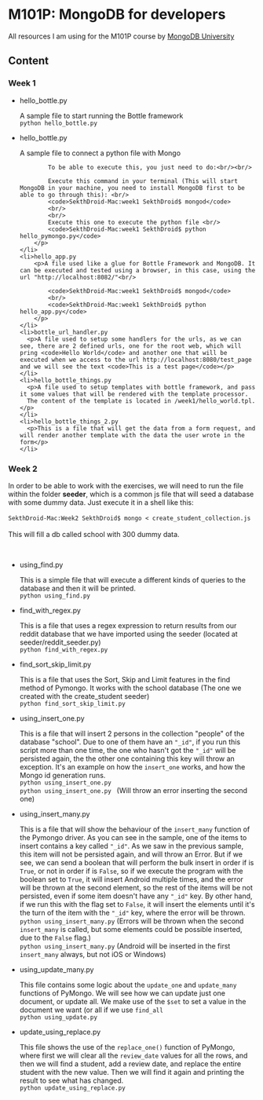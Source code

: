 
<h1>M101P: MongoDB for developers</h1>

<p>All resources I am using for the M101P course by <a href="https://university.mongodb.com">MongoDB University</a></p>

<h2>Content</h2>
<h3>Week 1</h3>
<ul>
    <li>hello_bottle.py
        <p>A sample file to start running the Bottle framework <br/>
            <code>python hello_bottle.py</code>
        </p>
    </li>
    <li>hello_bottle.py
        <p>A sample file to connect a python file with Mongo <br/>

            To be able to execute this, you just need to do:<br/><br/>

            Execute this command in your terminal (This will start MongoDB in your machine, you need to install MongoDB first to be able to go through this): <br/>
            <code>SekthDroid-Mac:week1 SekthDroid$ mongod</code>
            <br/>
            <br/>
            Execute this one to execute the python file <br/>
            <code>SekthDroid-Mac:week1 SekthDroid$ python hello_pymongo.py</code>
        </p>
    </li>
    <li>hello_app.py
        <p>A file used like a glue for Bottle Framework and MongoDB. It can be executed and tested using a browser, in this case, using the url "http://localhost:8082/"<br/>

            <code>SekthDroid-Mac:week1 SekthDroid$ mongod</code>
            <br/>
            <code>SekthDroid-Mac:week1 SekthDroid$ python hello_app.py</code>
        </p>
    </li>
    <li>bottle_url_handler.py
      <p>A file used to setup some handlers for the urls, as we can see, there are 2 defined urls, one for the root web, which will pring <code>Hello World</code> and another one that will be executed when we access to the url http://localhost:8080/test_page and we will see the text <code>This is a test page</code></p>
    </li>
    <li>hello_bottle_things.py
      <p>A file used to setup templates with bottle framework, and pass it some values that will be rendered with the template processor.
      The content of the template is located in /week1/hello_world.tpl.</p>
    </li>
    <li>hello_bottle_things_2.py
      <p>This is a file that will get the data from a form request, and will render another template with the data the user wrote in the form</p>
    </li>
</ul>
<h3>Week 2</h3>
<p>In order to be able to work with the exercises, we will need to run the file within the folder <b>seeder</b>, which is a common js file that will seed a database
    with some dummy data. Just execute it in a shell like this: <br/><br/>
    <code>SekthDroid-Mac:Week2 SekthDroid$ mongo < create_student_collection.js</code>
    <br/>
    <br/>
    This will fill a db called school with 300 dummy data.</p>
<br/>
<ul>
    <li>using_find.py
        <p>This is a simple file that will execute a different kinds of queries to the database and then it will be printed.<br/>
            <code>python using_find.py</code>
        </p>
    </li>
    <li>find_with_regex.py
        <p>This is a file that uses a regex expression to return results from our reddit database that we have imported using the seeder (located at seeder/reddit_seeder.py)<br/>
            <code>python find_with_regex.py</code><br/>
        </p>
    </li>
    <li>find_sort_skip_limit.py
        <p>This is a file that uses the Sort, Skip and Limit features in the find method of Pymongo. It works with the school database (The one we created with the create_student seeder)<br/>
            <code>python find_sort_skip_limit.py</code><br/>
        </p>
    </li>
    <li>using_insert_one.py
        <p>This is a file that will insert 2 persons in the collection "people" of the database "school". Due to one of them have an <code>"_id"</code>, if you run this script more than one time, the one who hasn't got the <code>"_id"</code> will be persisted again, the the other one containing this key will throw an exception. It's an example on how the <code>insert_one</code> works, and how the Mongo id generation runs.<br/>
            <code>python using_insert_one.py </code><br/>
            <code>python using_insert_one.py </code> (Will throw an error inserting the second one)
        <p>
    </li>
    <li>using_insert_many.py
        <p>This is a file that will show the behaviour of the <code>insert_many</code> function of the Pymongo driver. As you can see in the sample, one of the items to insert contains a key called <code>"_id"</code>. As we saw in the previous sample, this item will not be persisted again, and will throw an Error. But if we see, we can send a boolean that will perform the bulk insert in order if is <code>True</code>, or not in order if is <code>False</code>, so if we execute the program with the boolean set to <code>True</code>, it will insert Android multiple times, and the error will be thrown at the second element, so the rest of the items will be not persisted, even if some item doesn't have any <code>"_id"</code> key. By other hand, if we run this with the flag set to <code>False</code>, it will insert the elements until it's the turn of the item with the <code>"_id"</code> key, where the error will be thrown.<br/>
            <code>python using_insert_many.py</code> (Errors will be thrown when the second <code>insert_many</code> is called, but some elements could be possible inserted, due to the <code>False</code> flag.)<br/>
            <code>python using_insert_many.py</code> (Android will be inserted in the first <code>insert_many</code> always, but not iOS or Windows)<br/>
        </p>
    </li>
    <li>using_update_many.py
        <p>This file contains some logic about the <code>update_one</code> and <code>update_many</code> functions of PyMongo. We will see how we can update just one document, or update all. We make use of the <code>$set</code> to set a value in the document we want (or all if we use <code>find_all</code><br/>
            <code>python using_update.py</code><br/>
        </p>
    </li>
    <li>update_using_replace.py
        <p>This file shows the use of the <code>replace_one()</code> function of PyMongo, where first we will clear all the <code>review_date</code> values for all the rows, and then we will find a student, add a review date, and replace the entire student with the new value. Then we will find it again and printing the result to see what has changed.<br/>
            <code>python update_using_replace.py</code>
        </p>
    </li>
</ul>
